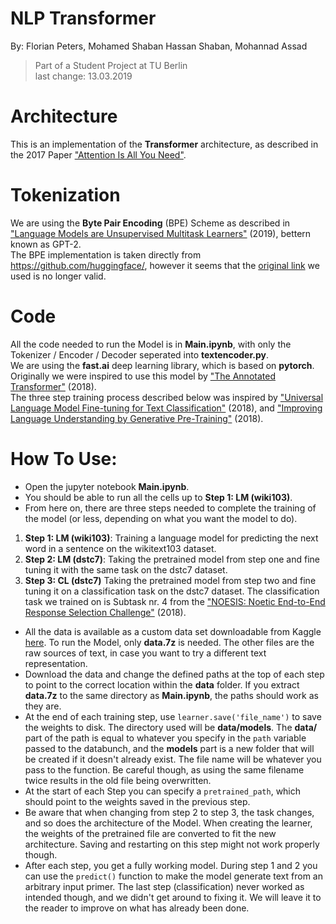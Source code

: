 # NLP Transformer
By: Florian Peters, Mohamed Shaban Hassan Shaban, Mohannad Assad
> Part of a Student Project at TU Berlin  
> last change: 13.03.2019  


# Architecture
This is an implementation of the __Transformer__ architecture, as described in the 2017 Paper ["Attention Is All You Need"](https://arxiv.org/abs/1706.03762).  

# Tokenization
We are using the __Byte Pair Encoding__ (BPE) Scheme as described in ["Language Models are Unsupervised Multitask Learners"](https://cdn.openai.com/better-language-models/language_models_are_unsupervised_multitask_learners.pdf) (2019), bettern known as GPT-2.  
The BPE implementation is taken directly from https://github.com/huggingface/, however it seems that the [original link](https://github.com/huggingface/pytorch-pretrained-BERT/blob/master/pytorch_pretrained_bert/tokenization_gpt2.py) we used is no longer valid.

# Code
All the code needed to run the Model is in __Main.ipynb__, with only the Tokenizer / Encoder / Decoder seperated into __textencoder.py__.  
We are using the __fast.ai__ deep learning library, which is based on __pytorch__.  
Originally we were inspired to use this model by ["The Annotated Transformer"](http://nlp.seas.harvard.edu/2018/04/03/attention.html) (2018).  
The three step training process described below was inspired by ["Universal Language Model Fine-tuning for Text Classification"](https://arxiv.org/abs/1801.06146) (2018), and ["Improving Language Understanding by Generative Pre-Training"](https://s3-us-west-2.amazonaws.com/openai-assets/research-covers/language-unsupervised/language_understanding_paper.pdf) (2018).

# How To Use:

- Open the jupyter notebook __Main.ipynb__.
- You should be able to run all the cells up to __Step 1: LM (wiki103)__.
- From here on, there are three steps needed to complete the training of the model (or less, depending on what you want the model to do).
1. __Step 1: LM (wiki103)__: Training a language model for predicting the next word in a sentence on the wikitext103 dataset.
2. __Step 2: LM (dstc7)__: Taking the pretrained model from step one and fine tuning it with the same task on the dstc7 dataset.
3. __Step 3: CL (dstc7)__  Taking the pretrained model from step two and fine tuning it on a classification task on the dstc7 dataset. The classification task we trained on is Subtask nr. 4 from the ["NOESIS: Noetic End-to-End Response Selection Challenge"](http://workshop.colips.org/dstc7/proposals/Track%201%20Merged%20Challenge%20Extended%20Desscription_v2.pdf) (2018).

- All the data is available as a custom data set downloadable from Kaggle [here](https://www.kaggle.com/flpeters/dstctransformer). 
To run the Model, only __data.7z__ is needed. The other files are the raw sources of text, in case you want to try a different text representation.
- Download the data and change the defined paths at the top of each step to point to the correct location within the __data__ folder. If you extract __data.7z__ to the same directory as __Main.ipynb__, the paths should work as they are.
- At the end of each training step, use `learner.save('file_name')` to save the weights to disk. The directory used will be __data/models__. The __data/__ part of the path is equal to whatever you specify in the `path` variable passed to the databunch, and the __models__ part is a new folder that will be created if it doesn't already exist. The file name will be whatever you pass to the function. Be careful though, as using the same filename twice results in the old file being overwritten.
- At the start of each Step you can specify a `pretrained_path`, which should point to the weights saved in the previous step.
- Be aware that when changing from step 2 to step 3, the task changes, and so does the architecture of the Model. When creating the learner, the weights of the pretrained file are converted to fit the new architecture. Saving and restarting on this step might not work properly though.
- After each step, you get a fully working model. During step 1 and 2 you can use the `predict()` function to make the model generate text from an arbitrary input primer. The last step (classification) never worked as intended though, and we didn't get around to fixing it. We will leave it to the reader to improve on what has already been done.

